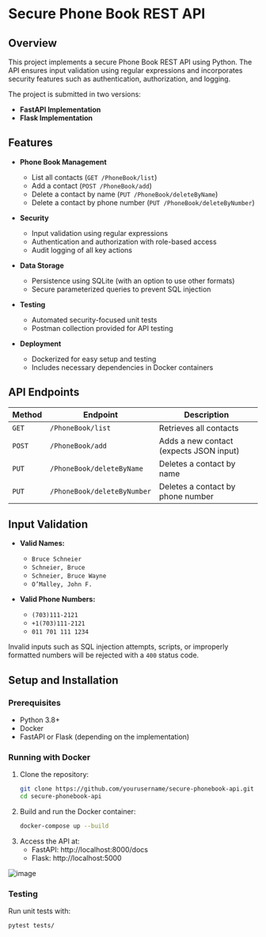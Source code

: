 # Secure Phone Book REST API

## Overview

This project implements a secure Phone Book REST API using Python. The API ensures input validation using regular expressions and incorporates security features such as authentication, authorization, and logging. 

The project is submitted in two versions:
- **FastAPI Implementation**
- **Flask Implementation**

## Features

- **Phone Book Management**
  - List all contacts (`GET /PhoneBook/list`)
  - Add a contact (`POST /PhoneBook/add`)
  - Delete a contact by name (`PUT /PhoneBook/deleteByName`)
  - Delete a contact by phone number (`PUT /PhoneBook/deleteByNumber`)

- **Security**
  - Input validation using regular expressions
  - Authentication and authorization with role-based access
  - Audit logging of all key actions

- **Data Storage**
  - Persistence using SQLite (with an option to use other formats)
  - Secure parameterized queries to prevent SQL injection

- **Testing**
  - Automated security-focused unit tests
  - Postman collection provided for API testing

- **Deployment**
  - Dockerized for easy setup and testing
  - Includes necessary dependencies in Docker containers

## API Endpoints

| Method | Endpoint                   | Description |
|--------|----------------------------|-------------|
| `GET`  | `/PhoneBook/list`          | Retrieves all contacts |
| `POST` | `/PhoneBook/add`           | Adds a new contact (expects JSON input) |
| `PUT`  | `/PhoneBook/deleteByName`  | Deletes a contact by name |
| `PUT`  | `/PhoneBook/deleteByNumber`| Deletes a contact by phone number |

## Input Validation

- **Valid Names:**  
  - `Bruce Schneier`  
  - `Schneier, Bruce`  
  - `Schneier, Bruce Wayne`  
  - `O’Malley, John F.`  

- **Valid Phone Numbers:**  
  - `(703)111-2121`  
  - `+1(703)111-2121`  
  - `011 701 111 1234`  

Invalid inputs such as SQL injection attempts, scripts, or improperly formatted numbers will be rejected with a `400` status code.

## Setup and Installation

### Prerequisites
- Python 3.8+
- Docker
- FastAPI or Flask (depending on the implementation)

### Running with Docker
1. Clone the repository:
   ```sh
   git clone https://github.com/yourusername/secure-phonebook-api.git
   cd secure-phonebook-api

2. Build and run the Docker container:
   ```sh
   docker-compose up --build

3. Access the API at:
   - FastAPI: http://localhost:8000/docs
   - Flask: http://localhost:5000

![image](https://github.com/user-attachments/assets/810ea206-e6a9-4601-a66b-b1a23e0d7289)

### Testing
Run unit tests with:

```sh
pytest tests/
